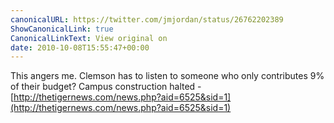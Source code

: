 ```yaml
---
canonicalURL: https://twitter.com/jmjordan/status/26762202389
ShowCanonicalLink: true
CanonicalLinkText: View original on
date: 2010-10-08T15:55:47+00:00
---
```

This angers me. Clemson has to listen to someone who only contributes 9% of their budget? Campus construction halted - [http://thetigernews.com/news.php?aid=6525&sid=1](http://thetigernews.com/news.php?aid=6525&sid=1)